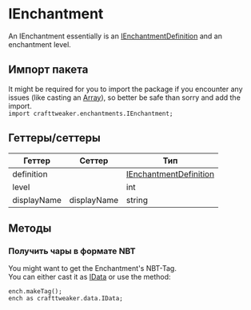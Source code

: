 # IEnchantment

An IEnchantment essentially is an [IEnchantmentDefinition](/Vanilla/Enchantments/IEnchantmentDefinition/) and an enchantment level.

## Импорт пакета

It might be required for you to import the package if you encounter any issues (like casting an [Array](/AdvancedFunctions/Arrays_and_Loops/)), so better be safe than sorry and add the import.  
`import crafttweaker.enchantments.IEnchantment;`

## Геттеры/сеттеры

| Геттер      | Сеттер      | Тип                                                                     |
| ----------- | ----------- | ----------------------------------------------------------------------- |
| definition  |             | [IEnchantmentDefinition](/Vanilla/Enchantments/IEnchantmentDefinition/) |
| level       |             | int                                                                     |
| displayName | displayName | string                                                                  |

## Методы

### Получить чары в формате NBT

You might want to get the Enchantment's NBT-Tag.  
You can either cast it as [IData](/Vanilla/Data/IData/) or use the method:

    ench.makeTag();
    ench as crafttweaker.data.IData;
